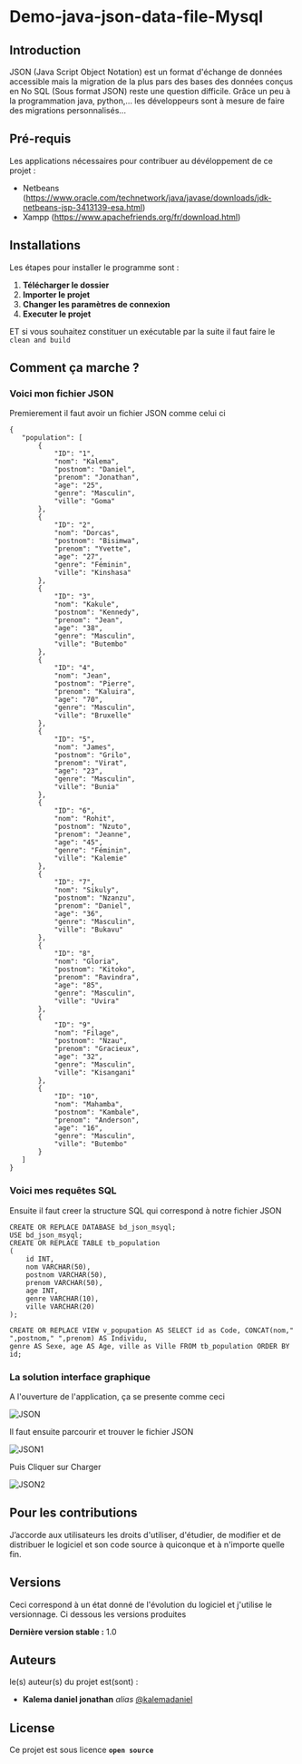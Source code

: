 # Demo-java-json-data-file-Mysql
## Introduction 

JSON (Java Script Object Notation) est un format d'échange de données accessible mais la migration de la plus pars des bases des données conçus en No SQL (Sous format JSON) reste une question difficile. 
Grâce un peu à la programmation java, python,… les développeurs sont à mesure de faire des migrations personnalisés...

## Pré-requis

Les applications nécessaires pour contribuer au dévéloppement de ce projet :

- Netbeans (https://www.oracle.com/technetwork/java/javase/downloads/jdk-netbeans-jsp-3413139-esa.html)
- Xampp (https://www.apachefriends.org/fr/download.html)

## Installations

Les étapes pour installer le programme sont :

1. **Télécharger le dossier**
2. **Importer le projet**
3. **Changer les paramètres de connexion** 
4. **Executer le projet**

ET si vous souhaitez constituer un exécutable par la suite il faut faire le ``clean and build ``

## Comment ça marche ?

### Voici mon fichier JSON

Premierement il faut avoir un fichier JSON comme celui ci

```
{
   "population": [
       {
           "ID": "1",
           "nom": "Kalema",
           "postnom": "Daniel",
           "prenom": "Jonathan",
           "age": "25",
           "genre": "Masculin",
           "ville": "Goma"
       },
       {
           "ID": "2",
           "nom": "Dorcas",
           "postnom": "Bisimwa",
           "prenom": "Yvette",
           "age": "27",
           "genre": "Féminin",
           "ville": "Kinshasa"
       },
       {
           "ID": "3",
           "nom": "Kakule",
           "postnom": "Kennedy",
           "prenom": "Jean",
           "age": "38",
           "genre": "Masculin",
           "ville": "Butembo"
       },
       {
           "ID": "4",
           "nom": "Jean",
           "postnom": "Pierre",
           "prenom": "Kaluira",
           "age": "70",
           "genre": "Masculin",
           "ville": "Bruxelle"
       },
       {
           "ID": "5",
           "nom": "James",
           "postnom": "Grilo",
           "prenom": "Virat",
           "age": "23",
           "genre": "Masculin",
           "ville": "Bunia"
       },
       {
           "ID": "6",
           "nom": "Rohit",
           "postnom": "Nzuto",
           "prenom": "Jeanne",
           "age": "45",
           "genre": "Féminin",
           "ville": "Kalemie"
       },
       {
           "ID": "7",
           "nom": "Sikuly",
           "postnom": "Nzanzu",
           "prenom": "Daniel",
           "age": "36",
           "genre": "Masculin",
           "ville": "Bukavu"
       },
       {
           "ID": "8",
           "nom": "Gloria",
           "postnom": "Kitoko",
           "prenom": "Ravindra",
           "age": "85",
           "genre": "Masculin",
           "ville": "Uvira"
       },
       {
           "ID": "9",
           "nom": "Filage",
           "postnom": "Nzau",
           "prenom": "Gracieux",
           "age": "32",
           "genre": "Masculin",
           "ville": "Kisangani"
       },
       {
           "ID": "10",
           "nom": "Mahamba",
           "postnom": "Kambale",
           "prenom": "Anderson",
           "age": "16",
           "genre": "Masculin",
           "ville": "Butembo"
       }
   ]
}
```
### Voici mes requêtes SQL 

Ensuite il faut creer la structure SQL qui correspond à notre fichier JSON

```
CREATE OR REPLACE DATABASE bd_json_msyql;
USE bd_json_msyql;
CREATE OR REPLACE TABLE tb_population
(
	id INT,
	nom VARCHAR(50),
	postnom VARCHAR(50),
	prenom VARCHAR(50),
	age INT,
	genre VARCHAR(10),
	ville VARCHAR(20)
);

CREATE OR REPLACE VIEW v_popupation AS SELECT id as Code, CONCAT(nom," ",postnom," ",prenom) AS Individu, 
genre AS Sexe, age AS Age, ville as Ville FROM tb_population ORDER BY id;

```

### La solution interface graphique

A l'ouverture de l'application, ça se presente comme ceci

![JSON](https://user-images.githubusercontent.com/51014164/131299311-bfc7af4f-4098-41be-9035-cbdd9e450fa3.JPG)

Il faut ensuite parcourir et trouver le fichier JSON

![JSON1](https://user-images.githubusercontent.com/51014164/131299755-8058e301-32e8-4541-8fda-bdba4548b32c.JPG)

Puis Cliquer sur Charger

![JSON2](https://user-images.githubusercontent.com/51014164/131299881-d29922d3-c0a7-4c04-a43d-29200f0de01f.JPG)

## Pour les contributions

J’accorde aux utilisateurs les droits d'utiliser, d'étudier, de modifier et de distribuer le logiciel et son code source à quiconque et à n'importe quelle fin.

## Versions
Ceci correspond à un état donné de l'évolution du logiciel et j'utilise le versionnage. Ci dessous les versions produites

**Dernière version stable :** 1.0

## Auteurs
le(s) auteur(s) du projet est(sont) :
* **Kalema daniel jonathan** _alias_ [@kalemadaniel](https://github.com/kalemadaniel)

## License

Ce projet est sous licence **``open source``** 


